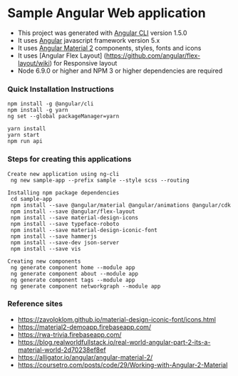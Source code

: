 
# Sample Angular Web application
* This project was generated with [Angular CLI](https://github.com/angular/angular-cli) version 1.5.0
* It uses [Angular](https://angular.io) javascript framework version 5.x
* It uses [Angular Material 2](https://material.angular.io) components, styles, fonts and icons
* It uses [Angular Flex Layout] (https://github.com/angular/flex-layout/wiki) for Responsive layout
* Node 6.9.0 or higher and NPM 3 or higher dependencies are required

### Quick Installation Instructions
~~~
npm install -g @angular/cli
npm install -g yarn
ng set --global packageManager=yarn

yarn install
yarn start
npm run api
~~~

### Steps for creating this applications
~~~
Create new application using ng-cli
 ng new sample-app --prefix sample --style scss --routing

Installing npm package dependencies 
 cd sample-app
 npm install --save @angular/material @angular/animations @angular/cdk
 npm install --save @angular/flex-layout
 npm install --save material-design-icons
 npm install --save typeface-roboto
 npm install --save material-design-iconic-font
 npm install --save hammerjs
 npm install --save-dev json-server
 npm install --save vis

Creating new components
 ng generate component home --module app
 ng generate component about --module app
 ng generate component tags --module app
 ng generate component networkgraph --module app
~~~

### Reference sites
* https://zavoloklom.github.io/material-design-iconic-font/icons.html
* https://material2-demoapp.firebaseapp.com/
* https://rwa-trivia.firebaseapp.com/
* https://blog.realworldfullstack.io/real-world-angular-part-2-its-a-material-world-2d70238ef8ef
* https://alligator.io/angular/angular-material-2/
* https://coursetro.com/posts/code/29/Working-with-Angular-2-Material
